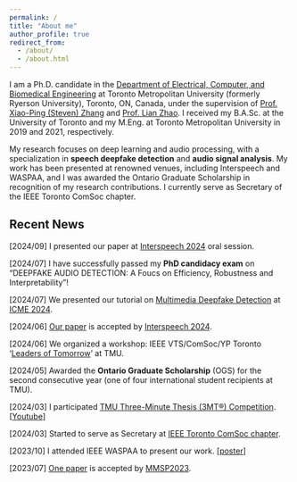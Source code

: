 ```yaml
---
permalink: /
title: "About me"
author_profile: true
redirect_from: 
  - /about/
  - /about.html
---
```


I am a Ph.D. candidate in the [Department of Electrical, Computer, and Biomedical Engineering](https://www.torontomu.ca/engineering-architectural-science/programs/graduate-programs/electrical-computer-engineering-graduate-programs/) at Toronto Metropolitan University (formerly Ryerson University), Toronto, ON, Canada, under the supervision of [Prof. Xiao-Ping (Steven) Zhang](https://sites.google.com/view/xiaopingzhang/home?authuser=0) and [Prof. Lian Zhao](https://www.ee.ryerson.ca/~lzhao/). I received my B.A.Sc. at the University of Toronto and my M.Eng. at Toronto Metropolitan University in 2019 and 2021, respectively.

My research focuses on deep learning and audio processing, with a specialization in **speech deepfake detection** and **audio signal analysis**. My work has been presented at renowned venues, including Interspeech and WASPAA, and I was awarded the Ontario Graduate Scholarship in recognition of my research contributions. I currently serve as Secretary of the IEEE Toronto ComSoc chapter.

## Recent News

[2024/09] I presented our paper at [Interspeech 2024](https://interspeech2024.org/) oral session.

[2024/07] I have successfully passed my **PhD candidacy exam** on “DEEPFAKE AUDIO DETECTION: A Foucs on Efficiency, Robustness and Interpretability”!

[2024/07] We presented our tutorial on [Multimedia Deepfake Detection](https://github.com/yzyouzhang/Awesome-Multimedia-Deepfake-Detection) at [ICME 2024](https://2024.ieeeicme.org/).

[2024/06] [Our paper](https://www.isca-archive.org/interspeech_2024/li24oa_interspeech.html) is accepted by [Interspeech 2024](https://interspeech2024.org/).

[2024/06] We organized a workshop: IEEE VTS/ComSoc/YP Toronto ‘[Leaders of Tomorrow](../files/Group-Edited.pdf)’ at TMU.

[2024/05] Awarded the **Ontario Graduate Scholarship** (OGS) for the second consecutive year (one of four international student recipients at TMU).

[2024/03] I participated [TMU Three-Minute Thesis (3MT®) Competition](https://www.torontomu.ca/graduate/student-guide/student-engagement/three-minute-thesis/). [[Youtube](https://www.youtube.com/watch?v=NqQar0ZmpYg)]

[2024/03] Started to serve as Secretary at [IEEE Toronto ComSoc chapter](https://www.ieeetoronto.ca/chapters/communications/).

[2023/10] I attended IEEE WASPAA to present our work. [[poster](../files/poster.pdf)]

[2023/07] [One paper](https://ieeexplore.ieee.org/abstract/document/10337724) is accepted by [MMSP2023](https://attend.ieee.org/mmsp-2023/).
